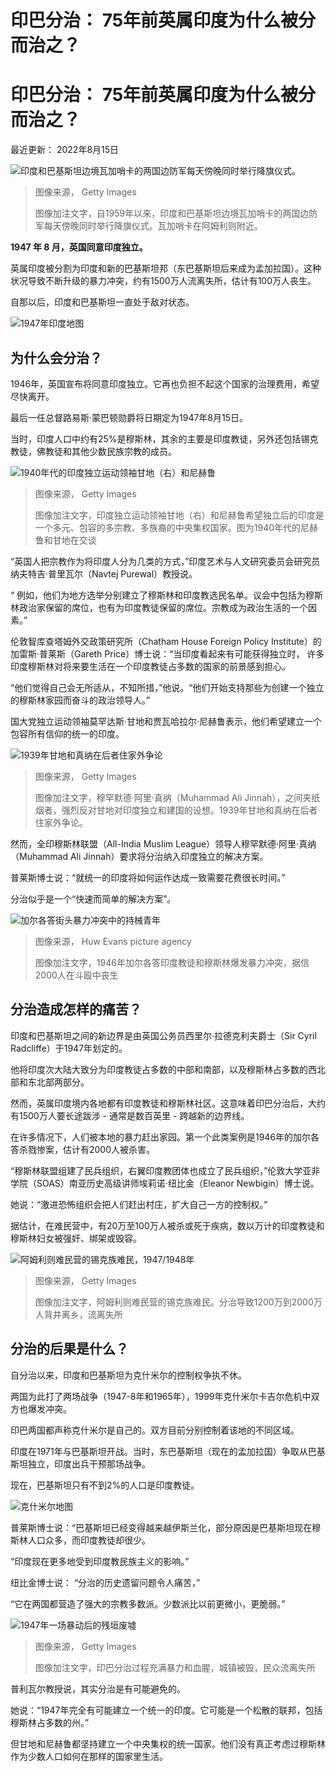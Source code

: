 # 印巴分治： 75年前英属印度为什么被分而治之？

#  印巴分治： 75年前英属印度为什么被分而治之？


最近更新： 2022年8月15日

![印度和巴基斯坦边境瓦加哨卡的两国边防军每天傍晚同时举行降旗仪式。](_126248332_wagahceremony.png)

> 图像来源，  Getty Images
>
> 图像加注文字，自1959年以来，印度和巴基斯坦边境瓦加哨卡的两国边防军每天傍晚同时举行降旗仪式。瓦加哨卡在阿姆利则附近。

**1947 年 8 月，英国同意印度独立。**

英属印度被分割为印度和新的巴基斯坦邦（东巴基斯坦后来成为孟加拉国）。这种状况导致不断升级的暴力冲突，约有1500万人流离失所，估计有100万人丧生。

自那以后，印度和巴基斯坦一直处于敌对状态。

![1947年印度地图](_126293209_map_of_india_1947-nc.png)

##  为什么会分治？

1946年，英国宣布将同意印度独立。它再也负担不起这个国家的治理费用，希望尽快离开。

最后一任总督路易斯·蒙巴顿勋爵将日期定为1947年8月15日。

当时，印度人口中约有25%是穆斯林，其余的主要是印度教徒，另外还包括锡克教徒，佛教徒和其他少数民族宗教的成员。

![1940年代的印度独立运动领袖甘地（右）和尼赫鲁](_126247950_nehruandgandhi.png)

> 图像来源，  Getty Images
>
> 图像加注文字，印度独立运动领袖甘地（右）和尼赫鲁希望独立后的印度是一个多元、包容的多宗教、多族裔的中央集权国家。图为1940年代的尼赫鲁和甘地在交谈

“英国人把宗教作为将印度人分为几类的方式，”印度艺术与人文研究委员会研究员纳夫特吉·普里瓦尔（Navtej Purewal）教授说。

“ 例如，他们为地方选举分别建立了穆斯林和印度教选民名单。议会中包括为穆斯林政治家保留的席位，也有为印度教徒保留的席位。宗教成为政治生活的一个因素。”

伦敦智库查塔姆外交政策研究所（Chatham House Foreign Policy Institute）的加雷斯·普莱斯（Gareth Price）博士说：“当印度看起来有可能获得独立时， 许多印度穆斯林对将来要生活在一个印度教徒占多数的国家的前景感到担心。

“他们觉得自己会无所适从，不知所措，”他说。“他们开始支持那些为创建一个独立的穆斯林家园而奋斗的政治领导人。”

国大党独立运动领袖莫罕达斯·甘地和贾瓦哈拉尔·尼赫鲁表示，他们希望建立一个包容所有信仰的统一的印度。

![1939年甘地和真纳在后者住家外争论](_126248167_jinnahmedium.png)

> 图像来源，  Getty Images
>
> 图像加注文字，穆罕默德·阿里·真纳（Muhammad Ali Jinnah），之间夹纸烟者，强烈反对甘地对印度独立和建国的设想。1939年甘地和真纳在后者住家外争论。

然而，全印穆斯林联盟（All-India Muslim League）领导人穆罕默德·阿里·真纳（Muhammad Ali Jinnah）要求将分治纳入印度独立的解决方案。

普莱斯博士说：“就统一的印度将如何运作达成一致需要花费很长时间。”

分治似乎是一个“快速而简单的解决方案”。

![加尔各答街头暴力冲突中的持械青年](_126252414_07ae3c1a-ea71-47cf-a76e-f7a4df3ecd4e.png)

> 图像来源，  Huw Evans picture agency
>
> 图像加注文字，1946年加尔各答印度教徒和穆斯林爆发暴力冲突，据信 2000人在斗殴中丧生

##  分治造成怎样的痛苦？

印度和巴基斯坦之间的新边界是由英国公务员西里尔·拉德克利夫爵士（Sir Cyril Radcliffe）于1947年划定的。

他将印度次大陆大致分为印度教徒占多数的中部和南部，以及穆斯林占多数的西北部和东北部两部分。

然而，英属印度境内各地都有印度教徒和穆斯林社区。这意味着印巴分治后，大约有1500万人要长途跋涉 - 通常是数百英里 - 跨越新的边界线。

在许多情况下，人们被本地的暴力赶出家园。第一个此类案例是1946年的加尔各答杀戮惨案，估计有2000人被杀害。

“穆斯林联盟组建了民兵组织，右翼印度教团体也成立了民兵组织，”伦敦大学亚非学院（SOAS）南亚历史高级讲师埃莉诺·纽比金（Eleanor Newbigin）博士说。

她说：“激进恐怖组织会把人们赶出村庄，扩大自己一方的控制权。”

据估计，在难民营中，有20万至100万人被杀或死于疾病，数以万计的印度教徒和穆斯林妇女被强奸、绑架或毁容。

![阿姆利则难民营的锡克族难民，1947/1948年](_126248171_sikhrefugees.png)

> 图像来源，  Getty Images
>
> 图像加注文字，阿姆利则难民营的锡克族难民。分治导致1200万到2000万人背井离乡，流离失所

##  分治的后果是什么？

自分治以来，印度和巴基斯坦为克什米尔的控制权争执不休。

两国为此打了两场战争（1947-8年和1965年），1999年克什米尔卡吉尔危机中双方也爆发冲突。

印巴两国都声称克什米尔是自己的。双方目前分别控制着该地的不同区域。

印度在1971年与巴基斯坦开战。当时，东巴基斯坦（现在的孟加拉国）争取从巴基斯坦独立，印度出兵干预那场战争。

现在，巴基斯坦只有不到2%的人口是印度教徒。

![克什米尔地图](_126293212_kashmir_line_of_actual_control_chinese_640-nc_ws-2x-nc.png)

普莱斯博士说：“巴基斯坦已经变得越来越伊斯兰化，部分原因是巴基斯坦现在穆斯林人口众多，而印度教徒却很少。

“印度现在更多地受到印度教民族主义的影响。”

纽比金博士说： “分治的历史遗留问题令人痛苦，”

“它在两国都营造了强大的宗教多数派。少数派比以前更微小，更脆弱。”

![1947年一场暴动后的残垣废墟](_97003331_gettyimages-722142447.jpg)

> 图像来源，  Getty Images
>
> 图像加注文字，印巴分治过程充满暴力和血腥，城镇被毁，民众流离失所

普利瓦尔教授说，其实分治是有可能避免的。

她说：“1947年完全有可能建立一个统一的印度。它可能是一个松散的联邦，包括穆斯林占多数的州。”

但甘地和尼赫鲁都坚持建立一个中央集权的统一国家。他们没有真正考虑过穆斯林作为少数人口如何在那样的国家里生活。


